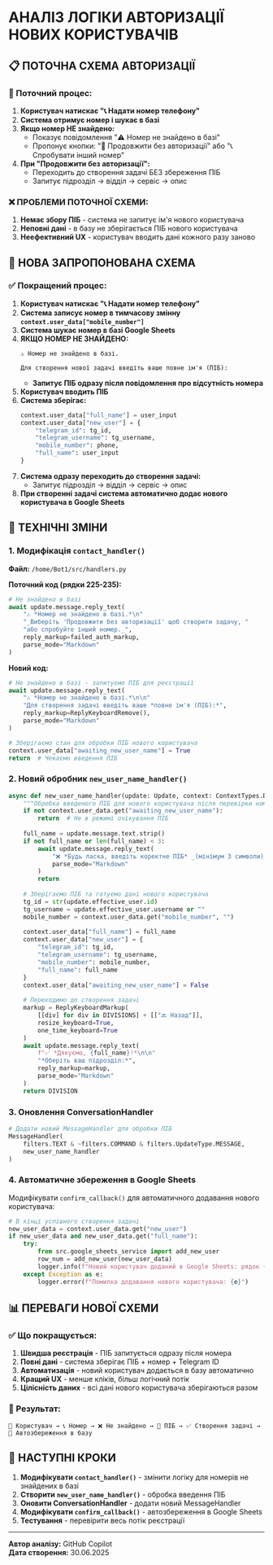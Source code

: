 # АНАЛІЗ ЛОГІКИ АВТОРИЗАЦІЇ НОВИХ КОРИСТУВАЧІВ

## 📋 ПОТОЧНА СХЕМА АВТОРИЗАЦІЇ

### 🔄 Поточний процес:
1. **Користувач натискає "📞 Надати номер телефону"**
2. **Система отримує номер і шукає в базі**
3. **Якщо номер НЕ знайдено:**
   - Показує повідомлення "⚠️ Номер не знайдено в базі"
   - Пропонує кнопки: "👤 Продовжити без авторизації" або "📞 Спробувати інший номер"
4. **При "Продовжити без авторизації":**
   - Переходить до створення задачі БЕЗ збереження ПІБ
   - Запитує підрозділ → відділ → сервіс → опис

### ❌ ПРОБЛЕМИ ПОТОЧНОЇ СХЕМИ:
1. **Немає збору ПІБ** - система не запитує ім'я нового користувача
2. **Неповні дані** - в базу не зберігається ПІБ нового користувача
3. **Неефективний UX** - користувач вводить дані кожного разу заново

## 🎯 НОВА ЗАПРОПОНОВАНА СХЕМА

### ✅ Покращений процес:
1. **Користувач натискає "📞 Надати номер телефону"**
2. **Система записує номер в тимчасову змінну `context.user_data["mobile_number"]`**
3. **Система шукає номер в базі Google Sheets**
4. **ЯКЩО НОМЕР НЕ ЗНАЙДЕНО:**
   ```
   ⚠️ Номер не знайдено в базі.
   
   Для створення нової задачі введіть ваше повне ім'я (ПІБ):
   ```
   - **Запитує ПІБ одразу після повідомлення про відсутність номера**
5. **Користувач вводить ПІБ**
6. **Система зберігає:**
   ```python
   context.user_data["full_name"] = user_input
   context.user_data["new_user"] = {
       "telegram_id": tg_id,
       "telegram_username": tg_username, 
       "mobile_number": phone,
       "full_name": user_input
   }
   ```
7. **Система одразу переходить до створення задачі:**
   - Запитує підрозділ → відділ → сервіс → опис
8. **При створенні задачі система автоматично додає нового користувача в Google Sheets**

## 🔧 ТЕХНІЧНІ ЗМІНИ

### 1. **Модифікація `contact_handler()`**
**Файл:** `/home/Bot1/src/handlers.py`

**Поточний код (рядки 225-235):**
```python
# Не знайдено в базі
await update.message.reply_text(
    "⚠️ *Номер не знайдено в базі.*\n"
    "_Виберіть 'Продовжити без авторизації' щоб створити задачу, "
    "або спробуйте інший номер._",
    reply_markup=failed_auth_markup,
    parse_mode="Markdown"
)
```

**Новий код:**
```python
# Не знайдено в базі - запитуємо ПІБ для реєстрації
await update.message.reply_text(
    "⚠️ *Номер не знайдено в базі.*\n\n"
    "Для створення задачі введіть ваше *повне ім'я (ПІБ):*",
    reply_markup=ReplyKeyboardRemove(),
    parse_mode="Markdown"
)

# Зберігаємо стан для обробки ПІБ нового користувача
context.user_data["awaiting_new_user_name"] = True
return  # Чекаємо введення ПІБ
```

### 2. **Новий обробник `new_user_name_handler()`**
```python
async def new_user_name_handler(update: Update, context: ContextTypes.DEFAULT_TYPE):
    """Обробка введеного ПІБ для нового користувача після перевірки номера"""
    if not context.user_data.get("awaiting_new_user_name"):
        return  # Не в режимі очікування ПІБ
    
    full_name = update.message.text.strip()
    if not full_name or len(full_name) < 3:
        await update.message.reply_text(
            "❌ *Будь ласка, введіть коректне ПІБ* _(мінімум 3 символи)_:",
            parse_mode="Markdown"
        )
        return
    
    # Зберігаємо ПІБ та готуємо дані нового користувача
    tg_id = str(update.effective_user.id)
    tg_username = update.effective_user.username or ""
    mobile_number = context.user_data.get("mobile_number", "")
    
    context.user_data["full_name"] = full_name
    context.user_data["new_user"] = {
        "telegram_id": tg_id,
        "telegram_username": tg_username,
        "mobile_number": mobile_number,
        "full_name": full_name
    }
    context.user_data["awaiting_new_user_name"] = False
    
    # Переходимо до створення задачі
    markup = ReplyKeyboardMarkup(
        [[div] for div in DIVISIONS] + [["🔙 Назад"]],
        resize_keyboard=True,
        one_time_keyboard=True
    )
    await update.message.reply_text(
        f"✅ *Дякуємо, {full_name}!*\n\n"
        "*Оберіть ваш підрозділ:*",
        reply_markup=markup,
        parse_mode="Markdown"
    )
    return DIVISION
```

### 3. **Оновлення ConversationHandler**
```python
# Додати новий MessageHandler для обробки ПІБ
MessageHandler(
    filters.TEXT & ~filters.COMMAND & filters.UpdateType.MESSAGE,
    new_user_name_handler
)
```

### 4. **Автоматичне збереження в Google Sheets**
Модифікувати `confirm_callback()` для автоматичного додавання нового користувача:

```python
# В кінці успішного створення задачі
new_user_data = context.user_data.get("new_user")
if new_user_data and new_user_data.get("full_name"):
    try:
        from src.google_sheets_service import add_new_user
        row_num = add_new_user(new_user_data)
        logger.info(f"Новий користувач доданий в Google Sheets: рядок {row_num}")
    except Exception as e:
        logger.error(f"Помилка додавання нового користувача: {e}")
```

## 📊 ПЕРЕВАГИ НОВОЇ СХЕМИ

### ✅ Що покращується:
1. **Швидша реєстрація** - ПІБ запитується одразу після номера
2. **Повні дані** - система зберігає ПІБ + номер + Telegram ID
3. **Автоматизація** - новий користувач додається в базу автоматично
4. **Кращий UX** - менше кліків, більш логічний потік
5. **Цілісність даних** - всі дані нового користувача зберігаються разом

### 🎯 Результат:
```
👤 Користувач → 📞 Номер → ❌ Не знайдено → 📝 ПІБ → ✅ Створення задачі → 💾 Автозбереження в базу
```

## 🚀 НАСТУПНІ КРОКИ

1. **Модифікувати `contact_handler()`** - змінити логіку для номерів не знайдених в базі
2. **Створити `new_user_name_handler()`** - обробка введення ПІБ
3. **Оновити ConversationHandler** - додати новий MessageHandler
4. **Модифікувати `confirm_callback()`** - автозбереження в Google Sheets
5. **Тестування** - перевірити весь потік реєстрації

---
**Автор аналізу:** GitHub Copilot  
**Дата створення:** 30.06.2025
